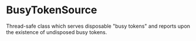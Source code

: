 # BusyTokenSource
Thread-safe class which serves disposable "busy tokens" and reports upon the existence of undisposed busy tokens.
